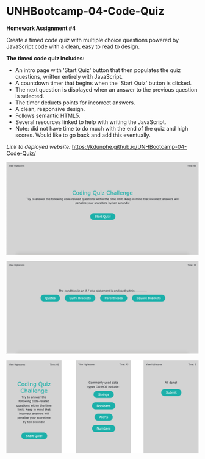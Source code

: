# UNHBootcamp-04-Code-Quiz

**Homework Assignment #4**

Create a timed code quiz with multiple choice questions powered by JavaScript code with a clean, easy to read to design.

**The timed code quiz includes:**
* An intro page with 'Start Quiz' button that then populates the quiz questions, written entirely with JavaScript.
* A countdown timer that begins when the 'Start Quiz' button is clicked.
* The next question is displayed when an answer to the previous question is selected.
* The timer deducts points for incorrect answers.
* A clean, responsive design.
* Follows semantic HTML5.
* Several resources linked to help with writing the JavaScript.
* Note: did not have time to do much with the end of the quiz and high scores. Would like to go back and add this eventually.

_Link to deployed website:_ https://kdunphe.github.io/UNHBootcamp-04-Code-Quiz/

![CodeQuizIntro](/assets/CodeQuizIntro.jpg)

![CodeQuizQuestions](/assets/CodeQuizQuestions.jpg)

![CodeQuizResponsive](/assets/CodeQuizResponsive.jpg)